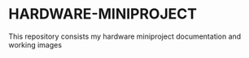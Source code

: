 # HARDWARE-MINIPROJECT
This repository consists my hardware miniproject documentation and working images 
